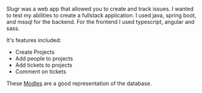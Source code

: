 Slugr was a web app that allowed you to create and track issues. I wanted to test my abilities to create a fullstack application. I used java, spring boot, and mssql for the backend.  For the frontend I used typescript, angular and sass.

It's features included:
- Create Projects
- Add people to projects
- Add tickets to projects
- Comment on tickets


These [Modles](https://pages.github.com/](https://github.com/drkrunk/Portfolio/tree/master/Web/SlugrProject/SlugrServer/issuetracker/model)) are a good representation of the database.
